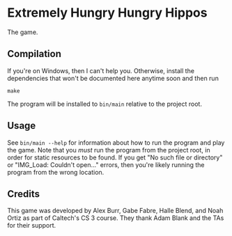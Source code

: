 Extremely Hungry Hungry Hippos
==============================

The game.

Compilation
-----------
If you're on Windows, then I can't help you. Otherwise, install the dependencies
that won't be documented here anytime soon and then run

    make

The program will be installed to `bin/main` relative to the project root.

Usage
-----
See `bin/main --help` for information about how to run the program and play the
game. Note that you *must* run the program from the project root, in order for
static resources to be found. If you get "No such file or directory" or
"IMG_Load: Couldn't open..." errors, then you're likely running the program from
the wrong location.

Credits
-------
This game was developed by Alex Burr, Gabe Fabre, Halle Blend, and Noah Ortiz as
part of Caltech's CS 3 course. They thank Adam Blank and the TAs for their
support.
